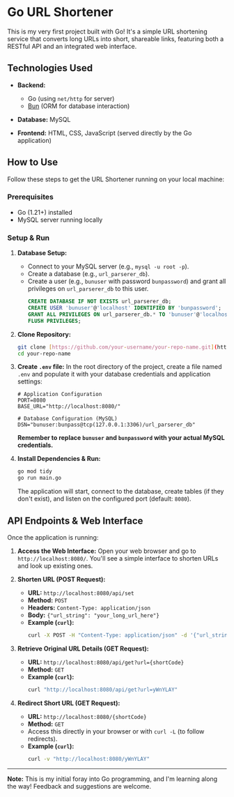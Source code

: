 # Go URL Shortener

This is my very first project built with Go! It's a simple URL shortening service that converts long URLs into short, shareable links, featuring both a RESTful API and an integrated web interface.

## Technologies Used

* **Backend:**
    * Go (using `net/http` for server)
    * [Bun](https://bun.uptrace.dev/) (ORM for database interaction)

* **Database:** MySQL
* **Frontend:** HTML, CSS, JavaScript (served directly by the Go application)

## How to Use

Follow these steps to get the URL Shortener running on your local machine:

### Prerequisites

* Go (1.21+) installed
* MySQL server running locally

### Setup & Run

1.  **Database Setup:**
    * Connect to your MySQL server (e.g., `mysql -u root -p`).
    * Create a database (e.g., `url_parserer_db`).
    * Create a user (e.g., `bunuser` with password `bunpassword`) and grant all privileges on `url_parserer_db` to this user.
        ```sql
        CREATE DATABASE IF NOT EXISTS url_parserer_db;
        CREATE USER 'bunuser'@'localhost' IDENTIFIED BY 'bunpassword';
        GRANT ALL PRIVILEGES ON url_parserer_db.* TO 'bunuser'@'localhost';
        FLUSH PRIVILEGES;
        ```

2.  **Clone Repository:**
    ```bash
    git clone [https://github.com/your-username/your-repo-name.git](https://github.com/your-username/your-repo-name.git) # Replace with your actual repo
    cd your-repo-name
    ```

3.  **Create `.env` file:**
    In the root directory of the project, create a file named `.env` and populate it with your database credentials and application settings:
    ```dotenv
    # Application Configuration
    PORT=8080
    BASE_URL="http://localhost:8080/"

    # Database Configuration (MySQL)
    DSN="bunuser:bunpass@tcp(127.0.0.1:3306)/url_parserer_db"
    ```
    **Remember to replace `bunuser` and `bunpassword` with your actual MySQL credentials.**

4.  **Install Dependencies & Run:**
    ```bash
    go mod tidy
    go run main.go
    ```
    The application will start, connect to the database, create tables (if they don't exist), and listen on the configured port (default: `8080`).

## API Endpoints & Web Interface

Once the application is running:

1.  **Access the Web Interface:**
    Open your web browser and go to `http://localhost:8080/`. You'll see a simple interface to shorten URLs and look up existing ones.

2.  **Shorten URL (POST Request):**
    * **URL:** `http://localhost:8080/api/set`
    * **Method:** `POST`
    * **Headers:** `Content-Type: application/json`
    * **Body:** `{"url_string": "your_long_url_here"}`
    * **Example (`curl`):**
        ```bash
        curl -X POST -H "Content-Type: application/json" -d '{"url_string": "[https://www.google.com](https://www.google.com)"}' http://localhost:8080/api/set
        ```

3.  **Retrieve Original URL Details (GET Request):**
    * **URL:** `http://localhost:8080/api/get?url={shortCode}`
    * **Method:** `GET`
    * **Example (`curl`):**
        ```bash
        curl "http://localhost:8080/api/get?url=yWnYLAY"
        ```

4.  **Redirect Short URL (GET Request):**
    * **URL:** `http://localhost:8080/{shortCode}`
    * **Method:** `GET`
    * Access this directly in your browser or with `curl -L` (to follow redirects).
    * **Example (`curl`):**
        ```bash
        curl -v "http://localhost:8080/yWnYLAY"
        ```

---
**Note:** This is my initial foray into Go programming, and I'm learning along the way! Feedback and suggestions are welcome.
